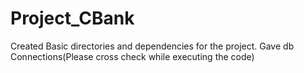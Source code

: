 # Project_CBank

Created Basic directories and dependencies for the project.
Gave db Connections(Please cross check while executing the code)
